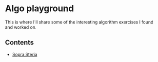 # Algo playground

This is where I'll share some of the interesting algorithm exercises I found and worked on.

## Contents
- [Sopra Steria]()
